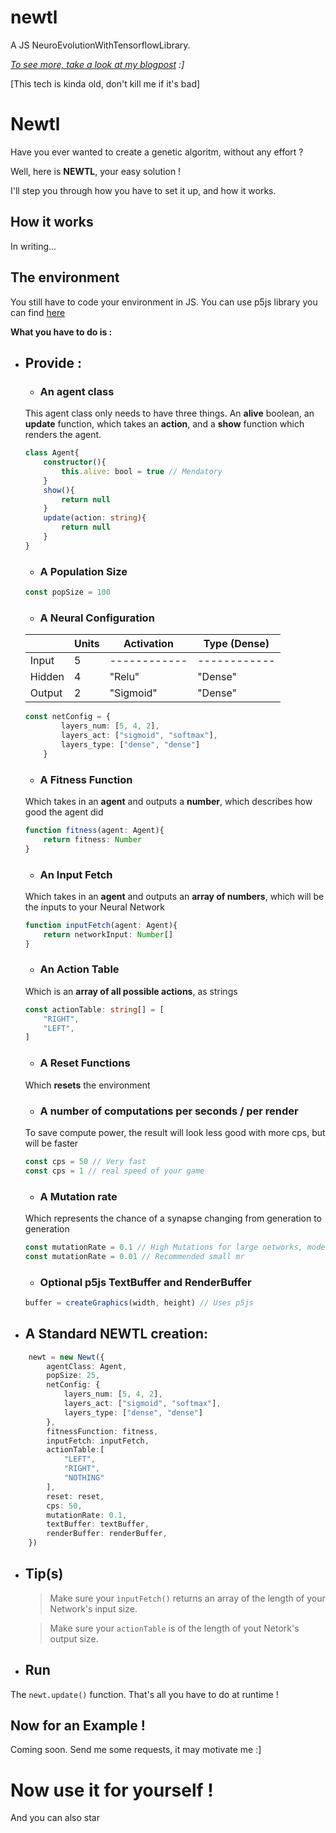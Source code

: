 # newtl
A JS NeuroEvolutionWithTensorflowLibrary.

*[To see more, take a look at my blogpost](maxime.codes/Libraries/2020/06/netwl/) :]*

[This tech is kinda old, don't kill me if it's bad]

# Newtl

Have you ever wanted to create a genetic algoritm, without any effort ?

Well, here is **NEWTL**, your easy solution !

I'll step you through how you have to set it up, and how it works.

## How it works

In writing...

## The environment

You still have to code your environment in JS. You can use p5js library you can find [here](https://p5js.org/)

**What you have to do is :**

- ## Provide :
    - ### An agent class
    This agent class only needs to have three things. An **alive** boolean, an **update** function, which takes an **action**, and a **show** function which renders the agent.
    ```ts
    class Agent{
        constructor(){
            this.alive: bool = true // Mendatory
        }
        show(){
            return null
        }
        update(action: string){
            return null
        }
    }
    ```
    - ### A Population Size
    ```ts
    const popSize = 100
    ```
    - ### A Neural Configuration
    |                |Units       |Activation  |Type (Dense)|
    |----------------|------------|------------|------------|
    |Input           |5           |------------|------------|
    |Hidden          |4           |"Relu"      |"Dense"     |
    |Output          |2           |"Sigmoid"   |"Dense"     |
    ```ts
    const netConfig = {
            layers_num: [5, 4, 2],
            layers_act: ["sigmoid", "softmax"],
            layers_type: ["dense", "dense"]
        }
    ```
    - ### A Fitness Function
    Which takes in an **agent** and outputs a **number**, which describes how good the agent did
    ```ts
    function fitness(agent: Agent){
        return fitness: Number
    }
    ```
    - ### An Input Fetch
    Which takes in an **agent** and outputs an **array of numbers**, which will be the inputs to your Neural Network
    ```ts
    function inputFetch(agent: Agent){
        return networkInput: Number[]
    }
    ```
    - ### An Action Table
    Which is an **array of all possible actions**, as strings
    ```ts
    const actionTable: string[] = [
        "RIGHT",
        "LEFT",
    ]
    ```
    - ### A Reset Functions
    Which **resets** the environment
    - ### A number of computations per seconds / per render
    To save compute power, the result will look less good with more cps, but will be faster
    ```ts
    const cps = 50 // Very fast
    const cps = 1 // real speed of your game
    ```
    - ### A Mutation rate
    Which represents the chance of a synapse changing from generation to generation
    ```ts
    const mutationRate = 0.1 // High Mutations for large networks, moderate for smaller ones
    const mutationRate = 0.01 // Recommended small mr
    ```
    - ### Optional p5js TextBuffer and RenderBuffer
    ```ts
    buffer = createGraphics(width, height) // Uses p5js
    ```

- ## A Standard NEWTL creation:
```ts
    newt = new Newt({
        agentClass: Agent,
        popSize: 25, 
        netConfig: {
            layers_num: [5, 4, 2],
            layers_act: ["sigmoid", "softmax"],
            layers_type: ["dense", "dense"]
        },
        fitnessFunction: fitness,
        inputFetch: inputFetch,
        actionTable:[
            "LEFT",
            "RIGHT",
            "NOTHING"
        ],  
        reset: reset,
        cps: 50,
        mutationRate: 0.1,
        textBuffer: textBuffer,
        renderBuffer: renderBuffer,
    })
```

- ## Tip(s)
    > Make sure your `ìnputFetch()` returns an array of the length of your Network's input size.
    
    > Make sure your `actionTable` is of the length of yout Netork's output size.

- ## Run

The `newt.update()` function. That's all you have to do at runtime !

## Now for an Example !

Coming soon. Send me some requests, it may motivate me :]

# Now use it for yourself !

And you can also star
